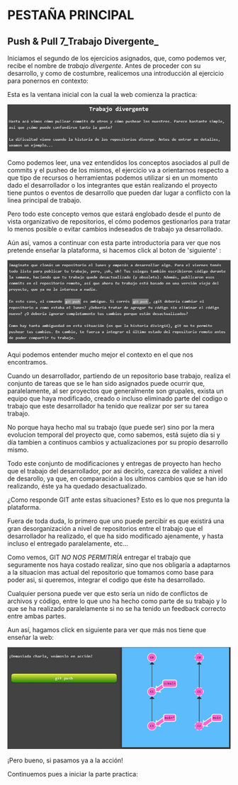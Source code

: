 # PESTAÑA PRINCIPAL 
## Push & Pull 7_Trabajo Divergente_

Iniciamos el segundo de los ejercicios asignados, que, como podemos ver, recibe el nombre de _trabajo divergente_. Antes de proceder con su desarrollo, y como de costumbre, realicemos una introducción al ejercicio para ponernos en contexto:

Esta es la ventana inicial con la cual la web comienza la practica:

![Alt text](introduccion1.jpg)

Como podemos leer, una vez entendidos los conceptos asociados al pull de commits y el pusheo de los mismos, el ejercicio va a orientarnos respecto a que tipo de recursos o herramientas podemos utilizar si en un momento dado el desarrollador o los integrantes que están realizando el proyecto tiene puntos o eventos de desarrollo que pueden dar lugar a conflicto con la linea principal de trabajo.

Pero todo este concepto vemos que estará englobado desde el punto de vista organizativo de repositorios, el cómo podemos gestionarlos para tratar lo menos posible o evitar cambios indeseados de trabajo ya desarrollado.

Aún así, vamos a continuar con esta parte introductoria para ver que nos pretende enseñar la plataforma, si hacemos click al boton de 'siguiente' :

![Alt text](introduccion2.jpg)

Aqui podemos entender mucho mejor el contexto en el que nos encontramos.

Cuando un desarrollador, partiendo de un repositorio base trabajo, realiza el conjunto de tareas que se le han sido asignados puede ocurrir que, paralelamente, al ser proyectos que generalmente son grupales, exista un equipo que haya modificado, creado o incluso eliminado parte del codigo o trabajo que este desarrollador ha tenido que realizar por ser su tarea trabajo. 

No porque haya hecho mal su trabajo (que puede ser) sino por la mera evolucion temporal del proyecto que, como sabemos, está sujeto día si y día tambien a continuos cambios y actualizaciones por su propio desarrollo mismo.

Todo este conjunto de modificaciones y entregas de proyecto han hecho que el trabajo del desarrollador, por asi decirlo, carezca de validez a nivel de desarollo, ya que, en comparación a los ultimos cambios que se han ido realizando, éste ya ha quedado desactualizado.

¿Como responde GIT ante estas situaciones? Esto es lo que nos pregunta la plataforma.

Fuera de toda duda, lo primero que uno puede percibir es que existirá una gran desorganización a nivel de repositorios entre el trabajo que el desarrollador ha realizado, el que ha sido modificado ajenamente, y hasta incluso el entregado paralelamente, etc...

Como vemos, GIT _NO NOS PERMITIRÍA_ entregar el trabajo que seguramente nos haya costado realizar, sino que nos obligaría a adaptarnos a la situacion mas actual del repositorio que tomamos como base para poder asi, si queremos, integrar el codigo que éste ha desarrollado.

Cualquier persona puede ver que esto sería un nido de conflictos de archivos y código, entre lo que uno ha hecho como parte de su trabajo y lo que se ha realizado paralelamente si no se ha tenido un feedback correcto entre ambas partes.

Aun así, hagamos click en siguiente para ver que más nos tiene que enseñar la web:

![Alt text](introduccion3.jpg)

¡Pero bueno, si pasamos ya a la acción!

Continuemos pues a iniciar la parte practica:


